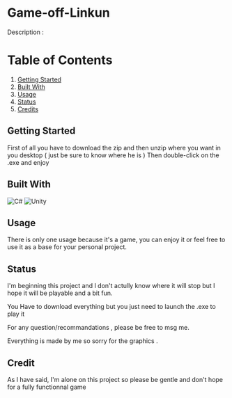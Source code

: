 # Game-off-Linkun

Description : 

# Table of Contents

1. [Getting Started](#Getting-Started)
2. [Built With](#Built-With)
3. [Usage](#Usage)
4. [Status](#Status)
5. [Credits](#Credit)


## Getting Started
First of all you have to download the zip and then unzip where you want in you desktop ( just be sure to know where he is )
Then double-click on the .exe and enjoy
## Built With

![C#](https://img.shields.io/badge/c%23-%23239120.svg?style=for-the-badge&logo=c-sharp&logoColor=white)
![Unity](https://img.shields.io/badge/unity-%23000000.svg?style=for-the-badge&logo=unity&logoColor=white)

## Usage
There is only one usage because it's a game, you can enjoy it or feel free to use it as a base for your personal project.


## Status 

I'm beginning this project and I don't actully know where it will stop but I hope it will be playable and a bit fun.


You Have to download everything but you just need to launch the .exe to play it

For any question/recommandations , please be free to msg me.

Everything is made by me so sorry for the graphics .

## Credit

As I have said, I'm alone on this project so please be gentle and don't hope for a fully functionnal game
